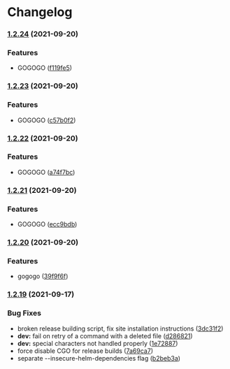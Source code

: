 # Changelog

### [1.2.24](https://www.github.com/alexey-igrychev/werf/compare/v1.2.23...v1.2.24) (2021-09-20)


### Features

* GOGOGO ([f119fe5](https://www.github.com/alexey-igrychev/werf/commit/f119fe50f8b4f8ec0063317675b3ef6ce0221d1e))

### [1.2.23](https://www.github.com/alexey-igrychev/werf/compare/v1.2.22...v1.2.23) (2021-09-20)


### Features

* GOGOGO ([c57b0f2](https://www.github.com/alexey-igrychev/werf/commit/c57b0f23045739b95a304e81cf21a2cd8f59d97e))

### [1.2.22](https://www.github.com/alexey-igrychev/werf/compare/v1.2.21...v1.2.22) (2021-09-20)


### Features

* GOGOGO ([a74f7bc](https://www.github.com/alexey-igrychev/werf/commit/a74f7bcc45532f78b0d1850c16644fe8fa25b882))

### [1.2.21](https://www.github.com/alexey-igrychev/werf/compare/v1.2.20...v1.2.21) (2021-09-20)


### Features

* GOGOGO ([ecc9bdb](https://www.github.com/alexey-igrychev/werf/commit/ecc9bdb79f20dc78fd155654cad8a1ea2e3e12fc))

### [1.2.20](https://www.github.com/alexey-igrychev/werf/compare/v1.2.19...v1.2.20) (2021-09-20)


### Features

* gogogo ([39f9f6f](https://www.github.com/alexey-igrychev/werf/commit/39f9f6fa231fe504c8169a25cc309a3f697a0aa5))

### [1.2.19](https://www.github.com/werf/werf/compare/v1.2.18+fix1...v1.2.19) (2021-09-17)


### Bug Fixes

* broken release building script, fix site installation instructions ([3dc31f2](https://www.github.com/werf/werf/commit/3dc31f2e4811084b0df93f017f832413c315740e))
* **dev:** fail on retry of a command with a deleted file ([d286821](https://www.github.com/werf/werf/commit/d28682109d096bffba1e4ba78c63405d2baaf84d))
* **dev:** special characters not handled properly ([1e72887](https://www.github.com/werf/werf/commit/1e72887d20119f8268a20b1fe84a869741416321))
* force disable CGO for release builds ([7a69ca7](https://www.github.com/werf/werf/commit/7a69ca736c457dd046d10b2fa43b8f2e296f143f))
* separate --insecure-helm-dependencies flag ([b2beb3a](https://www.github.com/werf/werf/commit/b2beb3ad94fdd560b4021fde40d487169203cefd))
